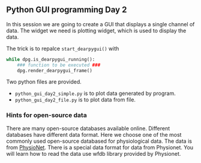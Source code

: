 ## Python GUI programming Day 2
In this session we are going to create a GUI that displays a single channel of data. The widget we need is plotting widget, which is used to display the data. 

The trick is to repalce ```start_dearpygui()``` with 
```python
while dpg.is_dearpygui_running():
    ### function to be executed ###
    dpg.render_dearpygui_frame()
```

Two python files are provided.
* `python_gui_day2_simple.py` is to plot data generated by program.
* `python_gui_day2_file.py` is to plot data from file.

### Hints for open-source data
There are many open-source databases available online. Different databases have different data format. Here we choose one of the most commonly used open-source databased for physiological data. The data is from [PhysioNet](https://physionet.org/physiobank/database/ptbdb/). There is a special data format for data from Physionet. You will learn how to read the data use wfdb library provided by Physionet.